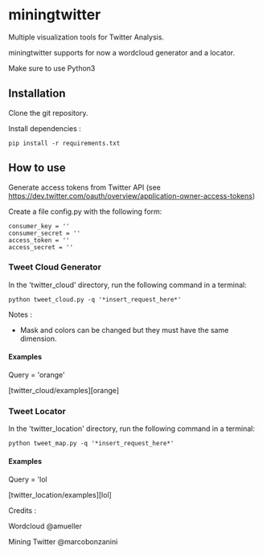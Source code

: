 # miningtwitter
Multiple visualization tools for Twitter Analysis.

miningtwitter supports for now a wordcloud generator and a locator.

Make sure to use Python3

## Installation

Clone the git repository.

Install dependencies :

    pip install -r requirements.txt

## How to use

Generate access tokens from Twitter API (see https://dev.twitter.com/oauth/overview/application-owner-access-tokens)

Create a file config.py with the following form:
        
    consumer_key = ''
    consumer_secret = ''
    access_token = ''
    access_secret = ''

### Tweet Cloud Generator

In the 'twitter_cloud' directory, run the following command in a terminal:

    python tweet_cloud.py -q '*insert_request_here*'

Notes : 

* Mask and colors can be changed but they must have the same dimension.

#### Examples

Query = 'orange'

[twitter_cloud/examples][orange]

### Tweet Locator

In the 'twitter_location' directory, run the following command in a terminal:

    python tweet_map.py -q '*insert_request_here*'

#### Examples

Query = 'lol

[twitter_location/examples][lol]



Credits :

Wordcloud @amueller

Mining Twitter @marcobonzanini
